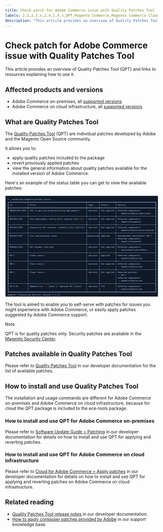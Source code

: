 ```yaml
---
title: Check patch for Adobe Commerce issue with Quality Patches Tool
labels: 2.3,2.3.x,2.4,2.4.x,QPT,Magento Commerce,Magento Commerce Cloud,Quality Patches Tool,how to,patches,Adobe Commerce,on-premises,cloud infrastructure
description: "This article provides an overview of Quality Patches Tool (QPT) and links to resources explaining how to use it."
---
```


# Check patch for Adobe Commerce issue with Quality Patches Tool

This article provides an overview of Quality Patches Tool (QPT) and links to resources explaining how to use it.

## Affected products and versions

* Adobe Commerce on-premises, all [supported versions](https://magento.com/sites/default/files/magento-software-lifecycle-policy.pdf)
* Adobe Commerce on cloud infrastructure, all [supported versions](https://magento.com/sites/default/files/magento-software-lifecycle-policy.pdf)

## What are Quality Patches Tool

The [Quality Patches Tool](https://github.com/magento/quality-patches) (QPT) are individual patches developed by Adobe and the Magento Open Source community.

It allows you to:

* apply quality patches included to the package
* revert previously applied patches
* view the general information about quality patches available for the installed version of Adobe Commerce.

Here's an example of the status table you can get to view the available patches:

![Magento_patches_list](assets/status_table.png)

The tool is aimed to enable you to self-serve with patches for issues you might experience with Adobe Commerce, or easily apply patches suggested by Adobe Commerce support.

>[!NOTE]
>
>QPT is for quality patches only. Security patches are available in the [Magento Security Center](https://magento.com/security/patches).

## Patches available in Quality Patches Tool

Please refer to [Quality Patches Tool](https://devdocs.magento.com/quality-patches/tool.html#patch-grid) in our developer documentation for the list of available patches.

## How to install and use Quality Patches Tool

The installation and usage commands are different for Adobe Commerce on-premises and Adobe Commerce on cloud infrastructure, because for cloud the QPT package is included to the ece-tools package.

### How to install and use QPT for Adobe Commerce on-premises

Please refer to [Software Update Guide > Patching](https://devdocs.magento.com/guides/v2.4/comp-mgr/patching/mqp.html) in our developer documentation for details on how to install and use QPT for applying and reverting patches.

### How to install and use QPT for Adobe Commerce on cloud infrastructure

Please refer to [ Cloud for Adobe Commerce > Apply patches](https://devdocs.magento.com/cloud/project/project-patch.html) in our developer documentation for details on how to install and use QPT for applying and reverting patches on Adobe Commerce on cloud infrastructure.

## Related reading

* [Quality Patches Tool release notes](https://devdocs.magento.com/quality-patches/release-notes.html) in our developer documentation.
* [How to apply composer patches provided by Adobe](https://support.magento.com/hc/en-us/articles/360028367731) in our support knowledge base. 
